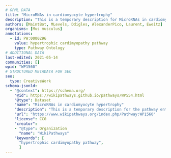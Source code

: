 ```yaml
---
# GPML DATA
title: "MicroRNAs in cardiomyocyte hypertrophy"
description: "This is a temporary description for MicroRNAs in cardiomyocyte hypertrophy"
authors: [MaintBot, MLevels, Ddigles, AlexanderPico, Laurent, Eweitz]
organisms: [Mus musculus]
annotations:
  - id: PW:0000296
    value: hypertrophic cardimyopathy pathway
    type: Pathway Ontology
# ADDITIONAL DATA
last-edited: 2021-05-14
communities: []
wpid: "WP1560"
# STRUCTURED METADATA FOR SEO
seo:
  type: CreativeWork
schema-jsonld:
  - "@context": https://schema.org/
    "@id": https://wikipathways.github.io/pathways/WP554.html
    "@type": Dataset
    "name": "MicroRNAs in cardiomyocyte hypertrophy"
    "description": "This is a temporary description for the pathway entitled: MicroRNAs in cardiomyocyte hypertrophy"
    "url": "https://www.wikipathways.org/index.php/Pathway:WP1560"
    "license": CC0
    "creator":
    - "@type": Organization
      "name": "WikiPathways"
    "keywords": [
      "hypertrophic cardimyopathy pathway",
      ]
---
```


